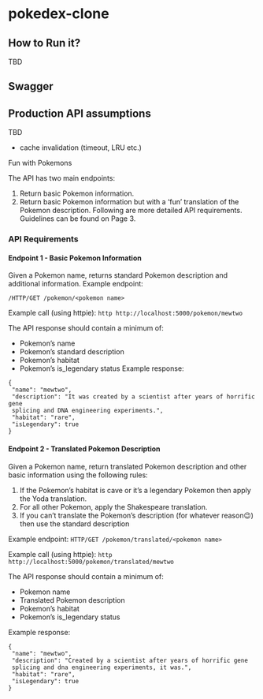 # pokedex-clone

## How to Run it?

TBD

## Swagger

## Production API assumptions

TBD
- cache invalidation (timeout, LRU etc.)

Fun with Pokemons

The API has two main endpoints:

1. Return basic Pokemon information.
2. Return basic Pokemon information but with a ‘fun’ translation of the Pokemon description.
   Following are more detailed API requirements. Guidelines can be found on Page 3.

### API Requirements

#### Endpoint 1 - Basic Pokemon Information

Given a Pokemon name, returns standard Pokemon description and additional information. Example endpoint:

`/HTTP/GET /pokemon/<pokemon name>`

Example call (using httpie):
`http http://localhost:5000/pokemon/mewtwo`

The API response should contain a minimum of:

- Pokemon’s name
- Pokemon’s standard description
- Pokemon’s habitat
- Pokemon’s is_legendary status Example response:

```
{
 "name": "mewtwo",
 "description": "It was created by a scientist after years of horrific gene
 splicing and DNA engineering experiments.",
 "habitat": "rare",
 "isLegendary": true
}
```

#### Endpoint 2 - Translated Pokemon Description

Given a Pokemon name, return translated Pokemon description and other basic information using the following rules:

1. If the Pokemon’s habitat is cave or it’s a legendary Pokemon then apply the Yoda translation.
2. For all other Pokemon, apply the Shakespeare translation.
3. If you can’t translate the Pokemon’s description (for whatever reason😉) then use the standard description

Example endpoint:
`HTTP/GET /pokemon/translated/<pokemon name>`

Example call (using httpie):
`http http://localhost:5000/pokemon/translated/mewtwo`

The API response should contain a minimum of:

- Pokemon name
- Translated Pokemon description
- Pokemon’s habitat
- Pokemon’s is_legendary status

Example response:

```
{
 "name": "mewtwo",
 "description": "Created by a scientist after years of horrific gene
 splicing and dna engineering experiments, it was.",
 "habitat": "rare",
 "isLegendary": true
}
```

